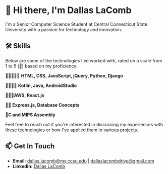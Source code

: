 # 👋 Hi there, I'm Dallas LaComb
I'm a Senior Computer Science Student at Central Connecticut State University with a passion for technology and innovation.

## 🛠 Skills

Below are some of the technologies I've worked with, rated on a scale from 1 to 5 (🌟) based on my proficiency:

🌟🌟🌟🌟🌟 **HTML, CSS, JavaScript, jQuery, Python, Django**

🌟🌟🌟🌟 **Kotlin, Java, AndroidStudio**

🌟🌟🌟**AWS, React.js**

🌟🌟 **Express.js, Database Concepts**

🌟**C and MIPS Assembly**

Feel free to reach out if you're interested in discussing my experiences with these technologies or how I've applied them in various projects.
## 📫 Get In Touch
- **Email:** [dallas.lacomb@my.ccsu.edu](mailto:dallas.lacomb@my.ccsu.edu) | [dallaslacombdrive@gmail.com](mailto:dallaslacombdrive@gmail.com)
- **LinkedIn:** [Dallas LaComb](https://www.linkedin.com/in/dallas-lacomb-10710021b/)
